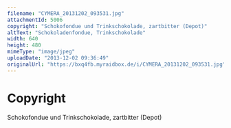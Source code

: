 ```yaml
---
filename: "CYMERA_20131202_093531.jpg"
attachmentId: 5006
copyright: "Schokofondue und Trinkschokolade, zartbitter (Depot)"
altText: "Schokoladenfondue, Trinkschokolade"
width: 640
height: 480
mimeType: "image/jpeg"
uploadDate: "2013-12-02 09:36:49"
originalUrl: "https://bxq4fb.myraidbox.de/i/CYMERA_20131202_093531.jpg"
---
```


# Copyright

Schokofondue und Trinkschokolade, zartbitter (Depot)
